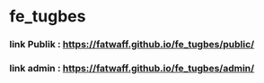 # fe_tugbes

### link Publik : https://fatwaff.github.io/fe_tugbes/public/

### link admin : https://fatwaff.github.io/fe_tugbes/admin/
